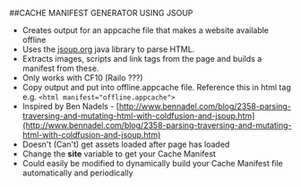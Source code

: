 ##CACHE MANIFEST GENERATOR USING JSOUP

* Creates output for an appcache file that makes a website available offline
* Uses the [jsoup.org](jsoup.org) java library to parse HTML.
* Extracts images, scripts and link tags from the page and builds a manifest from these.
* Only works with CF10 (Railo ???)
* Copy output and put into offline.appcache file. Reference this in html tag e.g. `<html manifest="offline.appcache">`
* Inspired by Ben Nadels - [http://www.bennadel.com/blog/2358-parsing-traversing-and-mutating-html-with-coldfusion-and-jsoup.htm](http://www.bennadel.com/blog/2358-parsing-traversing-and-mutating-html-with-coldfusion-and-jsoup.htm)
* Doesn't (Can't) get assets loaded after page has loaded
* Change the **site** variable to get your Cache Manifest
* Could easily be modified to dynamically build your Cache Manifest file automatically and periodically
